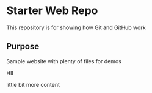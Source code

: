 # Starter Web Repo

This repository is for showing how Git and GitHub work

## Purpose

Sample website with plenty of files for demos

HII

little bit more content
